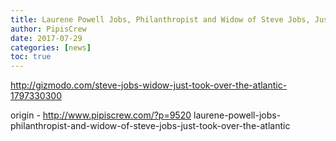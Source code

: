 ```yaml
---
title: Laurene Powell Jobs, Philanthropist and Widow of Steve Jobs, Just Took Over The Atlantic
author: PipisCrew
date: 2017-07-29
categories: [news]
toc: true
---
```


http://gizmodo.com/steve-jobs-widow-just-took-over-the-atlantic-1797330300

origin - http://www.pipiscrew.com/?p=9520 laurene-powell-jobs-philanthropist-and-widow-of-steve-jobs-just-took-over-the-atlantic